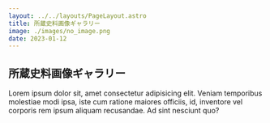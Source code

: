 ```yaml
---
layout: ../../layouts/PageLayout.astro
title: 所蔵史料画像ギャラリー
image: ./images/no_image.png
date: 2023-01-12
---
```

## 所蔵史料画像ギャラリー

Lorem ipsum dolor sit, amet consectetur adipisicing elit. Veniam temporibus molestiae modi ipsa, iste cum ratione maiores officiis, id, inventore vel corporis rem ipsum aliquam recusandae. Ad sint nesciunt quo?
